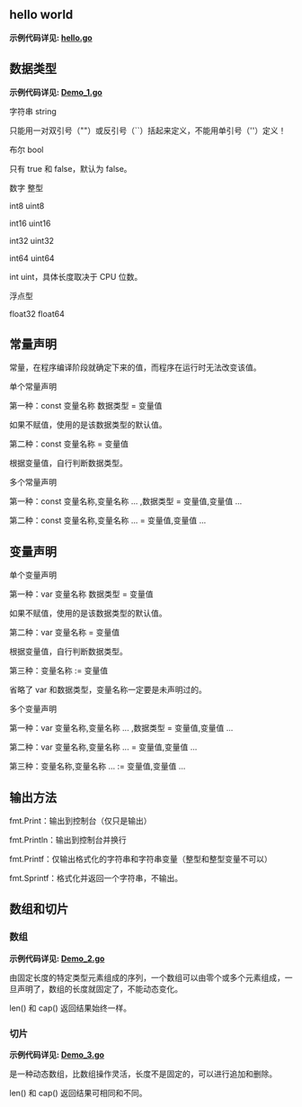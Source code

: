 ## hello world

**示例代码详见: [hello.go](https://github.com/NaraLuwan/go/blob/main/code/hello.go)**


## 数据类型

**示例代码详见: [Demo_1.go](https://github.com/NaraLuwan/go/blob/main/code/demo_1.go)**

字符串
string

只能用一对双引号（""）或反引号（``）括起来定义，不能用单引号（''）定义！

布尔
bool

只有 true 和 false，默认为 false。

数字
整型

int8 uint8

int16 uint16

int32 uint32

int64 uint64

int uint，具体长度取决于 CPU 位数。

浮点型

float32 float64

## 常量声明

常量，在程序编译阶段就确定下来的值，而程序在运行时无法改变该值。

单个常量声明

第一种：const 变量名称 数据类型 = 变量值

如果不赋值，使用的是该数据类型的默认值。

第二种：const 变量名称 = 变量值

根据变量值，自行判断数据类型。

多个常量声明

第一种：const 变量名称,变量名称 ... ,数据类型 = 变量值,变量值 ...

第二种：const 变量名称,变量名称 ... = 变量值,变量值 ...

## 变量声明

单个变量声明

第一种：var 变量名称 数据类型 = 变量值

如果不赋值，使用的是该数据类型的默认值。

第二种：var 变量名称 = 变量值

根据变量值，自行判断数据类型。

第三种：变量名称 := 变量值

省略了 var 和数据类型，变量名称一定要是未声明过的。

多个变量声明

第一种：var 变量名称,变量名称 ... ,数据类型 = 变量值,变量值 ...

第二种：var 变量名称,变量名称 ... = 变量值,变量值 ...

第三种：变量名称,变量名称 ... := 变量值,变量值 ...

## 输出方法

fmt.Print：输出到控制台（仅只是输出）

fmt.Println：输出到控制台并换行

fmt.Printf：仅输出格式化的字符串和字符串变量（整型和整型变量不可以）

fmt.Sprintf：格式化并返回一个字符串，不输出。

## 数组和切片

### 数组

**示例代码详见: [Demo_2.go](https://github.com/NaraLuwan/go/blob/main/code/demo_2.go)**

由固定长度的特定类型元素组成的序列，一个数组可以由零个或多个元素组成，一旦声明了，数组的长度就固定了，不能动态变化。

len() 和 cap() 返回结果始终一样。

### 切片

**示例代码详见: [Demo_3.go](https://github.com/NaraLuwan/go/blob/main/code/demo_3.go)**

是一种动态数组，比数组操作灵活，长度不是固定的，可以进行追加和删除。

len() 和 cap() 返回结果可相同和不同。